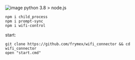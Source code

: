 ![image](https://user-images.githubusercontent.com/102928340/162337529-94e9e1aa-909b-4966-bd0b-a81d524084a7.png)
python 3.8 >
node.js 

```
npm i child_process
npm i prompt-sync
npm i wifi-control
```

start:

```
git clone https://github.com/frymex/wifi_connector && cd wifi_connector
open "start.cmd"
```
